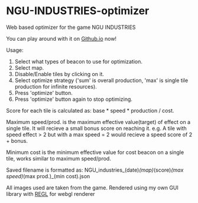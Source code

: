 # NGU-INDUSTRIES-optimizer
Web based optimizer for the game NGU INDUSTRIES

You can play around with it on [Github.io](https://plasma119.github.io/NGU-INDUSTRIES-optimizer/) now!

Usage:
1. Select what types of beacon to use for optimization.
2. Select map.
3. Disable/Enable tiles by clicking on it.
4. Select optimize strategy ('sum' is overall production, 'max' is single tile production for infinite resources).
5. Press 'optimize' button.
6. Press 'optimize' button again to stop optimizing.

Score for each tile is calculated as: base * speed * production / cost.

Maximum speed/prod. is the maximum effective value(target) of effect on a single tile. It will recieve a small bonus score on reaching it. e.g. A tile with speed effect > 2 but with a max speed = 2 would recieve a speed score of 2 + bonus.

Minimum cost is the minimum effective value for cost beacon on a single tile, works similar to maximum speed/prod.

Saved filename is formatted as: NGU_industries_(date)_(map)_(score)_(max speed)_(max prod.)_(min cost).json

All images used are taken from the game.
Rendered using my own GUI library with [REGL](https://github.com/regl-project/regl) for webgl renderer
